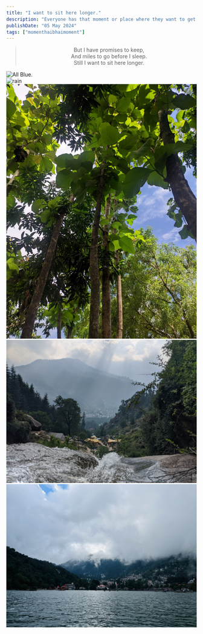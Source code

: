 ```yaml
---
title: "I want to sit here longer."
description: "Everyone has that moment or place where they want to get stuck. I too have a few."
publishDate: "05 May 2024"
tags: ["momenthaibhaimoment"]
---
```

<div style="text-align: center;">
  <blockquote>
    But I have promises to keep,<br>
    And miles to go before I sleep.<br>
    Still I want to sit here longer.
  </blockquote>
</div>

 ![All Blue.](./home.jpg) 
 <br>
 ![rain](./rain.jpg) 
 <br>
 ![resting on cot](./junglefort.jpg) 
 <br>
 ![On the Edge](./manali.jpg)
 <br>
 ![GreenBelow](./nainital.jpg)
